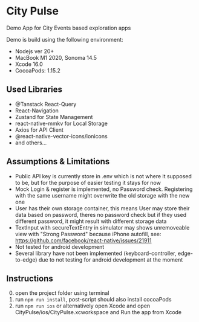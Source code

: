 # City Pulse

Demo App for City Events based exploration apps

Demo is build using the following environment:

- Nodejs ver 20+
- MacBook M1 2020, Sonoma 14.5
- Xcode 16.0
- CocoaPods: 1.15.2

## Used Libraries

- @Tanstack React-Query
- React-Navigation
- Zustand for State Management
- react-native-mmkv for Local Storage
- Axios for API Client
- @react-native-vector-icons/ionicons
- and others...

## Assumptions & Limitations

- Public API key is currently store in .env which is not where it supposed to be, but for the purpose of easier testing it stays for now
- Mock Login & register is implemented, no Password check. Registering with the same username might overwrite the old storage with the new one
- User has their own storage container, this means User may store their data based on password, theres no password check but if they used different password, it might result with different storage data
- TextInput with secureTextEntry in simulator may shows unremoveable view with "Strong Password" because iPhone autofill, see: https://github.com/facebook/react-native/issues/21911
- Not tested for android development
- Several library have not been implemented (keyboard-controller, edge-to-edge) due to not testing for android development at the moment

## Instructions

0. open the project folder using terminal
1. run `npm run install`, post-script should also install cocoaPods
2. run `npm run ios` or alternatively open Xcode and open CityPulse/ios/CityPulse.xcworkspace and Run the app from Xcode
